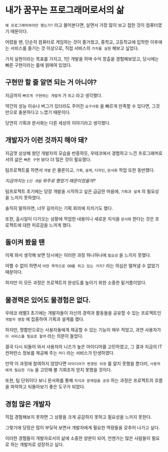 # 내가 꿈꾸는 프로그래머로서의 삶

`왜 프로그래머여야만 했는가?` 라고 물어본다면, 살면서 가장 많이 보고 접한 것이 컴퓨터였기 때문이다.

어렸을 땐, 단순히 컴퓨터로 게임하는 것이 즐거웠고, 중학교, 고등학교에 입학한 이후에는 서비스를 즐기는 것 이상으로, 직접 서비스의 `가치를 실현` 해보고 싶었다.

가치 실현이라는 목표를 가지고, 1인 개발을 하며 수익 창출을 경험해보았고, 당시에는 빠른 구현이라는 틀에 얽매여 있었다.

## 구현만 할 줄 알면 되는 거 아니야?

지금까지 `빠르게 구현하는 개발자` 가 `최고` 라고 생각했다.

약간의 성능 이슈나 버그가 있더라도 주어진 `요구사항` 을 빠르게 만족할 수 있다면, 그것만으로 충분하다고 느꼈기 때문이다.

당연히 기획과 문서화는 다른 세상의 이야기라고 생각했다.

## 개발자가 이런 것까지 해야 돼?

지금껏 상상해 왔던 개발자의 모습을 반증하듯, 우테코에서 경험하고 느낀 프로그래머로서의 삶은 `빠른 구현` 보다 더 많은 것이 필요했다.

팀프로젝트를 하면서 `개발` 은 물론이고, `기획`, `설계`, `디자인`, `문서화` 작업 또한 동반했다.

_지금까지는 `1인 개발` 위주로 했었기 때문이었을까?_

팀프로젝트 초기에는 당장 개발을 시작하고 싶은 급급한 마음에, `기획과 설계` 의 필요성을 느끼지 못하였다.

솔직히 말하자면, 너무 길어지는 기획 회의에 지치기도 했다.

또한, 출시일이 다가오는 상황에 작업한 내용이나 새로운 지식을 `문서화` 한다는 것은 프로젝트에 대한 피로감을 느끼게 했다.

## 돌이켜 봤을 땐

이제 와서 생각해 보면 당시에는 이러한 과정 하나하나에 `필요성` 을 느끼지 못했다.

어쩔 수 없이 하면서 `어떤 목적으로 OO를 하고 있는 거지?` 라는 의심은 떨쳐낼 수 없었기 때문이다.

하지만 이 모든 과정은 프로젝트의 완성도를 높이기 위한 소중한 밑거름이었다.

## 물경력은 있어도 물경험은 없다.

우테코 레벨3 초기에는 개발자들이 자신의 경력과 활동들을 공유할 수 있는 프로젝트인 `개발자 명함` 에 집중하여 기획과 설계를 했다.

하지만, 명함만으로는 사용자들에게 제공할 수 있는 기능이 매우 적었고, 과연 사용자가 `이 서비스를 필요로 할까` 라는 의문이 들었다.

결국 다시 되돌아 와서 사용자의 니즈가 높은 아이디어를 고민하였고, 그 결과 지금의 IT 컨퍼런스 정보를 제공해 주는 `커디` 라는 서비스가 탄생하였다.

만약 이 과정에 참여하지 않았다면 `아이디어가 변경된 이유` 를 알지 못했을 뿐더러, `사용자에게 필요한 기능` 을 고민해 볼 기회조차 얻지 못했을 것이다.

또한, 팀 단위이다 보니 문서화를 통해 `지식과 문제점을 공유` 하는 과정은 프로젝트의 흐름을 파악하고 되돌아보기 좋은 도구가 되었다.

## 경험 많은 개발자

직접 경험해보지 못하면 그 상황을 크게 공감하지 못하고 필요성을 느끼지 못한다.

그렇기에 당장은 많이 부딪혀 보면서 개발자에게 필요한 역량들을 갖추어 나가고 싶다.

이러한 경험들이 개발자로서의 삶에 소중한 양분이 되어, 언젠가는 많은 사람들이 필요로 하는 개발자로 성장하고 싶다.
